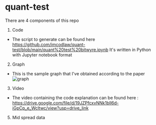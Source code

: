 # quant-test

There are 4 components of this repo

1. Code
- The script to generate can be found here https://github.com/imcodlaw/quant-test/blob/main/quant%20test%20bitwyre.ipynb
  It's written in Python with Jupyter notebook format

2. Graph
- This is the sample graph that I've obtained according to the paper
![graph](https://github.com/imcodlaw/quant-test/assets/14073798/32d0813b-dc92-4c0d-9f11-3b9da8e32554)

3. Video
- The video containing the code explanation can be found here : https://drive.google.com/file/d/19JZPfcxvNNk1bIl6d-iGpCp_e_Wcltwc/view?usp=drive_link

5. Mid spread data
